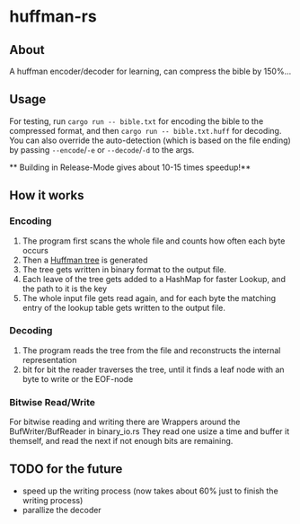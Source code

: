 # huffman-rs
## About
A huffman encoder/decoder for learning, can compress the bible by 150%...

## Usage
For testing, run `cargo run -- bible.txt` for encoding the bible to the compressed format, and then `cargo run -- bible.txt.huff` for decoding.
You can also override the auto-detection (which is based on the file ending) by passing `--encode`/`-e` or `--decode`/`-d` to the args.

** Building in Release-Mode gives about 10-15 times speedup!**

## How it works
### Encoding
1. The program first scans the whole file and counts how often each byte occurs
2. Then a [Huffman tree](https://en.wikipedia.org/wiki/Huffman_coding) is generated
3. The tree gets written in binary format to the output file.
4. Each leave of the tree gets added to a HashMap for faster Lookup, and the path to it is the key
5. The whole input file gets read again, and for each byte the matching entry of the lookup table gets written to the output file.

### Decoding
1. The program reads the tree from the file and reconstructs the internal representation
2. bit for bit the reader traverses the tree, until it finds a leaf node with an byte to write or the EOF-node

### Bitwise Read/Write
For bitwise reading and writing there are Wrappers around the BufWriter/BufReader in binary_io.rs
They read one usize a time and buffer it themself, and read the next if not enough bits are remaining.

## TODO for the future
- speed up the writing process (now takes about 60% just to finish the writing process)
- parallize the decoder